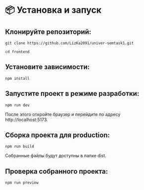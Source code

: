 # 📦 Установка и запуск
## Клонируйте репозиторий:
`git clone https://github.com/LizKa2091/univer-semtask1.git`

`cd frontend`

## Установите зависимости:
`npm install`

## Запустите проект в режиме разработки:
`npm run dev`

После этого откройте браузер и перейдите по адресу http://localhost:5173.

## Сборка проекта для production:
`npm run build`

Собранные файлы будут доступны в папке dist.

## Проверка собранного проекта:
`npm run preview`
